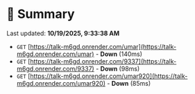 # 📖 Summary
Last updated: **10/19/2025, 9:33:38 AM**

- `GET` [https://talk-m6gd.onrender.com/umar](https://talk-m6gd.onrender.com/umar) - **Down** (140ms)
- `GET` [https://talk-m6gd.onrender.com/9337](https://talk-m6gd.onrender.com/9337) - **Down** (98ms)
- `GET` [https://talk-m6gd.onrender.com/umar920](https://talk-m6gd.onrender.com/umar920) - **Down** (85ms)
